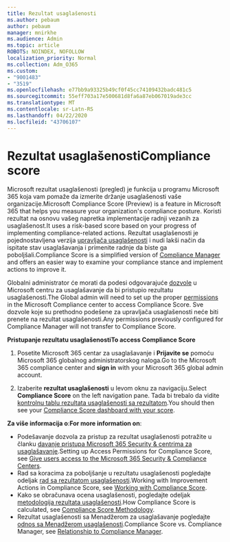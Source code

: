 ```yaml
---
title: Rezultat usaglašenosti
ms.author: pebaum
author: pebaum
manager: mnirkhe
ms.audience: Admin
ms.topic: article
ROBOTS: NOINDEX, NOFOLLOW
localization_priority: Normal
ms.collection: Adm_O365
ms.custom:
- "9001483"
- "3519"
ms.openlocfilehash: e77bb9a93325b49cf0f45cc74109432badc481c5
ms.sourcegitcommit: 55eff703a17e500681d8fa6a87eb067019ade3cc
ms.translationtype: MT
ms.contentlocale: sr-Latn-RS
ms.lasthandoff: 04/22/2020
ms.locfileid: "43706107"
---
```

# <a name="compliance-score"></a><span data-ttu-id="f9130-102">Rezultat usaglašenosti</span><span class="sxs-lookup"><span data-stu-id="f9130-102">Compliance score</span></span>

<span data-ttu-id="f9130-103">Microsoft rezultat usaglašenosti (pregled) je funkcija u programu Microsoft 365 koja vam pomaže da izmerite držanje usaglašenosti vaše organizacije.</span><span class="sxs-lookup"><span data-stu-id="f9130-103">Microsoft Compliance Score (Preview) is a feature in Microsoft 365 that helps you measure your organization's compliance posture.</span></span> <span data-ttu-id="f9130-104">Koristi rezultat na osnovu vašeg napretka implementacije radnji vezanih za usaglašenost.</span><span class="sxs-lookup"><span data-stu-id="f9130-104">It uses a risk-based score based on your progress of implementing compliance-related actions.</span></span>   <span data-ttu-id="f9130-105">Rezultat usaglašenosti je pojednostavljena verzija [upravljača usaglašenosti](https://docs.microsoft.com/microsoft-365/compliance/compliance-manager-overview) i nudi lakši način da ispitate stav usaglašavanja i primenite radnje da biste ga poboljšali.</span><span class="sxs-lookup"><span data-stu-id="f9130-105">Compliance Score is a simplified version of [Compliance Manager](https://docs.microsoft.com/microsoft-365/compliance/compliance-manager-overview) and offers an easier way to examine your compliance stance and implement actions to improve it.</span></span> 

<span data-ttu-id="f9130-106">Globalni administrator će morati da podesi odgovarajuće [dozvole](https://docs.microsoft.com/microsoft-365/security/office-365-security/permissions-in-the-security-and-compliance-center) u Microsoft centru za usaglašavanje da bi pristupio rezultatu usaglašenosti.</span><span class="sxs-lookup"><span data-stu-id="f9130-106">The Global admin will need to set up the proper [permissions](https://docs.microsoft.com/microsoft-365/security/office-365-security/permissions-in-the-security-and-compliance-center) in the Microsoft Compliance center to access Compliance Score.</span></span>  <span data-ttu-id="f9130-107">Sve dozvole koje su prethodno podešene za upravljača usaglašenosti neće biti prenete na rezultat usaglašenosti.</span><span class="sxs-lookup"><span data-stu-id="f9130-107">Any permissions previously configured for Compliance Manager will not transfer to Compliance Score.</span></span>

<span data-ttu-id="f9130-108">**Pristupanje rezultatu usaglašenosti**</span><span class="sxs-lookup"><span data-stu-id="f9130-108">**To access Compliance Score**</span></span>

1. <span data-ttu-id="f9130-109">Posetite Microsoft 365 centar za usaglašavanje i **Prijavite se** pomoću Microsoft 365 globalnog administratorskog naloga.</span><span class="sxs-lookup"><span data-stu-id="f9130-109">Go to the Microsoft 365 compliance center and **sign in** with your Microsoft 365 global admin account.</span></span>

2. <span data-ttu-id="f9130-110">Izaberite **rezultat usaglašenosti** u levom oknu za navigaciju.</span><span class="sxs-lookup"><span data-stu-id="f9130-110">Select **Compliance Score** on the left navigation pane.</span></span> <span data-ttu-id="f9130-111">Tada bi trebalo da vidite [kontrolnu tablu rezultata usaglašenosti sa rezultatom](https://docs.microsoft.com/microsoft-365/compliance/compliance-score-setup#understand-the-compliance-score-dashboard).</span><span class="sxs-lookup"><span data-stu-id="f9130-111">You should then see your [Compliance Score dashboard with your score](https://docs.microsoft.com/microsoft-365/compliance/compliance-score-setup#understand-the-compliance-score-dashboard).</span></span>
 

<span data-ttu-id="f9130-112">**Za više informacija o**:</span><span class="sxs-lookup"><span data-stu-id="f9130-112">**For more information on**:</span></span>

- <span data-ttu-id="f9130-113">Podešavanje dozvola za pristup za rezultat usaglašenosti potražite u članku [davanje pristupa Microsoft 365 Security & centrima za usaglašavanje](https://docs.microsoft.com/microsoft-365/security/office-365-security/grant-access-to-the-security-and-compliance-center).</span><span class="sxs-lookup"><span data-stu-id="f9130-113">Setting up Access Permissions for Compliance Score, see [Give users access to the Microsoft 365 Security & Compliance Centers](https://docs.microsoft.com/microsoft-365/security/office-365-security/grant-access-to-the-security-and-compliance-center).</span></span>
- <span data-ttu-id="f9130-114">Rad sa koracima za poboljšanje u rezultatu usaglašenosti pogledajte odeljak [rad sa rezultatom usaglašenosti](https://docs.microsoft.com/microsoft-365/compliance/working-with-compliance-score).</span><span class="sxs-lookup"><span data-stu-id="f9130-114">Working with Improvement Actions in Compliance Score, see  [Working with Compliance Score](https://docs.microsoft.com/microsoft-365/compliance/working-with-compliance-score).</span></span>
- <span data-ttu-id="f9130-115">Kako se obračunava ocena usaglašenosti, pogledajte odeljak [metodologija rezultata usaglašenosti](https://docs.microsoft.com/microsoft-365/compliance/compliance-score-methodology).</span><span class="sxs-lookup"><span data-stu-id="f9130-115">How Compliance Score is calculated, see [Compliance Score Methodology](https://docs.microsoft.com/microsoft-365/compliance/compliance-score-methodology).</span></span>
- <span data-ttu-id="f9130-116">Rezultat usaglašenosti sa Menadžerom za usaglašavanje pogledajte [odnos sa Menadžerom usaglašenosti](https://docs.microsoft.com/microsoft-365/compliance/compliance-score#relationship-to-compliance-manager).</span><span class="sxs-lookup"><span data-stu-id="f9130-116">Compliance Score vs. Compliance Manager, see [Relationship to Compliance Manager](https://docs.microsoft.com/microsoft-365/compliance/compliance-score#relationship-to-compliance-manager).</span></span>

